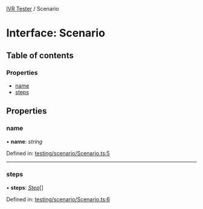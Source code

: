 [IVR Tester](../README.md) / Scenario

# Interface: Scenario

## Table of contents

### Properties

- [name](scenario.md#name)
- [steps](scenario.md#steps)

## Properties

### name

• **name**: *string*

Defined in: [testing/scenario/Scenario.ts:5](https://github.com/SketchingDev/ivr-tester/blob/4fcf579/packages/ivr-tester/src/testing/scenario/Scenario.ts#L5)

___

### steps

• **steps**: [*Step*](step.md)[]

Defined in: [testing/scenario/Scenario.ts:6](https://github.com/SketchingDev/ivr-tester/blob/4fcf579/packages/ivr-tester/src/testing/scenario/Scenario.ts#L6)
